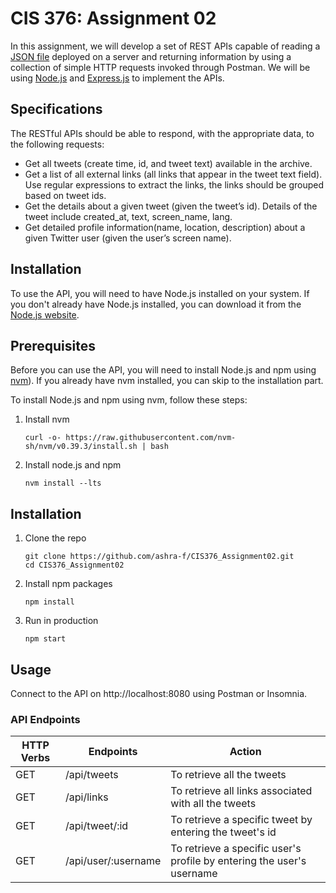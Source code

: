 
# CIS 376: Assignment 02

In this assignment, we will develop a set of REST APIs capable of reading a [JSON file](https://foyzulhassan.github.io/files/favs.json) deployed on a server and returning information by using a collection of simple HTTP requests invoked through Postman. We will be using [Node.js](https://nodejs.org/en/) and [Express.js](https://expressjs.com/) to implement the APIs.


## Specifications

The RESTful APIs should be able to respond, with the appropriate data, to the following requests:

-   Get all tweets (create time, id, and tweet text) available in the archive.   
-   Get a list of all external links (all links that appear in the tweet text field). Use regular expressions to extract the links, the links should be grouped based on tweet ids.
-   Get the details about a given tweet (given the tweet’s id). Details of the tweet include created_at, text, screen_name, lang.
-   Get detailed profile information(name, location, description) about a given Twitter user (given the user’s screen name).

## Installation

To use the API, you will need to have Node.js installed on your system. If you don't already have Node.js installed, you can download it from the [Node.js website](https://nodejs.org/en/).

## Prerequisites

Before you can use the API, you will need to install Node.js and npm using [nvm](https://github.com/nvm-sh/nvm)). If you already have nvm installed, you can skip to the installation part.

To install Node.js and npm using nvm, follow these steps:
1. Install nvm
   ```
   curl -o- https://raw.githubusercontent.com/nvm-sh/nvm/v0.39.3/install.sh | bash
   ```
2. Install node.js and npm
   ```
   nvm install --lts
   ```

## Installation
1. Clone the repo
   ```
   git clone https://github.com/ashra-f/CIS376_Assignment02.git
   cd CIS376_Assignment02
   ```
2. Install npm packages
   ```
   npm install
   ```
3. Run in production
   ```
   npm start
   ```

## Usage

Connect to the API on http://localhost:8080 using Postman or Insomnia.

### API Endpoints  
| HTTP Verbs | Endpoints | Action |  
| --- | --- | --- |  
| GET | /api/tweets | To retrieve all the tweets |  
| GET | /api/links | To retrieve all links associated with all the tweets | 
| GET | /api/tweet/:id | To retrieve a specific tweet by entering the tweet's id |  
| GET | /api/user/:username | To retrieve a specific user's profile by entering the user's username| 
